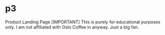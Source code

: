 # p3
Product Landing Page
[IMPORTANT] This is purely for educational purposes only. I am not affiliated with Oslo Coffee in anyway. Just a big fan.

